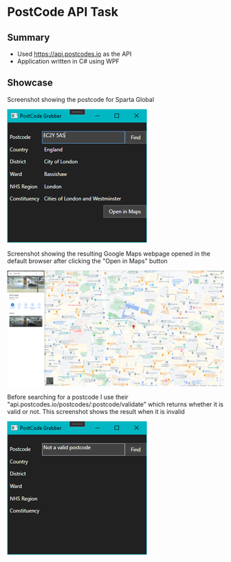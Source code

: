 # PostCode API Task

## Summary

- Used https://api.postcodes.io as the API
- Application written in C# using WPF

## Showcase

Screenshot showing the postcode for Sparta Global

![Sparta Postcode](https://raw.githubusercontent.com/HarryDerbyshire/2020-06-c-sharp-labs/master/tasks/Images/Sparta%20Postcode2.png)

Screenshot showing the resulting Google Maps webpage opened in the default browser after clicking the "Open in Maps" button 

![Sparta shown in maps](https://raw.githubusercontent.com/HarryDerbyshire/2020-06-c-sharp-labs/master/tasks/Images/Sparta%20in%20Maps.png)

Before searching for a postcode I use their "api.postcodes.io/postcodes/:postcode/validate" which returns whether it is valid or not. This screenshot shows the result when it is invalid

![Invalid Postcode](https://raw.githubusercontent.com/HarryDerbyshire/2020-06-c-sharp-labs/master/tasks/Images/Invalid%20Postcode2.png)






